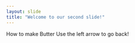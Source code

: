 ```yaml
---
layout: slide
title: "Welcome to our second slide!"
---
```

How to make Butter
Use the left arrow to go back!
